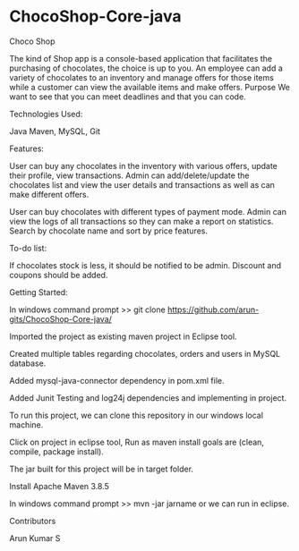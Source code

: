 # ChocoShop-Core-java

Choco Shop

The kind of Shop app is a console-based application that facilitates the purchasing of chocolates, the choice is up to you. 
An employee can add a variety of chocolates to an inventory and manage offers for those items while a customer can view the available items and make offers. 
Purpose We want to see that you can meet deadlines and that you can code.


Technologies Used:

Java
Maven,
MySQL,
Git

Features:

User can buy any chocolates in the inventory with various offers, update their profile, view transactions.
Admin can add/delete/update the chocolates list and view the user details and transactions as well as can make different offers.

User can buy chocolates with different types of payment mode.
Admin can view the logs of all transactions so they can make a report on statistics.
Search by chocolate name and sort by price features.


To-do list:

If chocolates stock is less, it should be notified to be admin.
Discount and coupons should be added.

Getting Started:

In windows command prompt >> git clone https://github.com/arun-gits/ChocoShop-Core-java/

Imported the project as existing maven project in Eclipse tool.

Created multiple tables regarding chocolates, orders and users in MySQL database.

Added mysql-java-connector dependency in pom.xml file.

Added Junit Testing and log24j dependencies and implementing in project.

To run this project, we can clone this repository in our windows local machine.

Click on project in eclipse tool, Run as maven install goals are (clean, compile, package install).

The jar built for this project will be in target folder.

Install Apache Maven 3.8.5

In windows command prompt >> mvn -jar jarname or we can run in eclipse.


Contributors

Arun Kumar S
